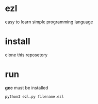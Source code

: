 # ezl
easy to learn simple programming language
# install
clone this reposetory
# run
__gcc__ must be installed
``` bash
python3 ezl.py filename.ezl
```
